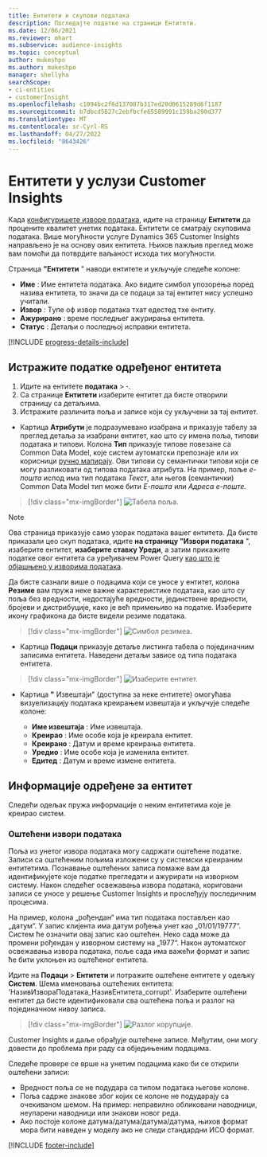 ```yaml
---
title: Ентитети и скупови података
description: Погледајте податке на страници Ентитети.
ms.date: 12/06/2021
ms.reviewer: mhart
ms.subservice: audience-insights
ms.topic: conceptual
author: mukeshpo
ms.author: mukeshpo
manager: shellyha
searchScope:
- ci-entities
- customerInsight
ms.openlocfilehash: c1094bc2f6d137087b317ed20d0615289d6f1187
ms.sourcegitcommit: b7dbcd5627c2ebfbcfe65589991c159ba290d377
ms.translationtype: MT
ms.contentlocale: sr-Cyrl-RS
ms.lasthandoff: 04/27/2022
ms.locfileid: "8643426"
---
```

# <a name="entities-in-customer-insights"></a>Ентитети у услузи Customer Insights

Када [конфигуришете изворе података](data-sources.md), идите на страницу **Ентитети** да процените квалитет унетих података. Ентитети се сматрају скуповима података. Више могућности услуге Dynamics 365 Customer Insights направљено је на основу ових ентитета. Њихов пажљив преглед може вам помоћи да потврдите ваљаност исхода тих могућности.

Страница **"Ентитети** " наводи ентитете и укључује следеће колоне:

- **Име** : Име ентитета података. Ако видите симбол упозорења поред назива ентитета, то значи да се подаци за тај ентитет нису успешно учитали.
- **Извор** : Тyпе оф извор података тхат едестед тхе ентитy.
- **Ажурирано** : време последњег ажурирања ентитета.
- **Статус** : Детаљи о последњој исправки ентитета.

[!INCLUDE [progress-details-include](includes/progress-details-pane.md)]

## <a name="explore-a-specific-entitys-data"></a>Истражите податке одређеног ентитета

1. Идите на ентитете **података** > **·**.
1. Са странице **Ентитети** изаберите ентитет да бисте отворили страницу са детаљима.  
1. Истражите различита поља и записе који су укључени за тај ентитет.

- Картица **Атрибути** је подразумевано изабрана и приказује табелу за преглед детаља за изабрани ентитет, као што су имена поља, типови података и типови. Колона **Тип** приказује типове повезане са Common Data Model, које систем аутоматски препознаје или их корисници [ручно мапирају](map-entities.md). Ови типови су семантички типови који се могу разликовати од типова података атрибута. На пример, поље *е-пошта* испод има тип података *Текст*, али његов (семантички) Common Data Model тип може бити *Е-пошта* или *Адреса е-поште*.

> [!div class="mx-imgBorder"]
> ![Табела поља.](media/data-manager-entities-fields.PNG "Табела поља")

> [!NOTE]
> Ова страница приказује само узорак података вашег ентитета. Да бисте приказали цео скуп података, идите **на страницу "Извори података** ", изаберите ентитет, **изаберите ставку Уреди**, а затим прикажите податке овог ентитета са уређивачем Power Query [као што је објашњено у изворима података](data-sources.md).

Да бисте сазнали више о подацима који се уносе у ентитет, колона **Резиме** вам пружа неке важне карактеристике података, као што су поља без вредности, недостајуће вредности, јединствене вредности, бројеви и дистрибуције, како је већ примењиво на податке. Изаберите икону графикона да бисте видели резиме података.

> [!div class="mx-imgBorder"]
> ![Симбол резимеа.](media/data-manager-entities-summary.png "Табела са резимеом података")

- Картица **Подаци** приказује детаље листинга табела о појединачним записима ентитета. Наведени детаљи зависе од типа података ентитета.

> [!div class="mx-imgBorder"]
> ![Изаберите ентитет.](media/data-manager-entities-data.png "Избор ентитета")

- Картица **"** Извештаји" (доступна за неке ентитете) омогућава визуелизацију података креирањем извештаја и укључује следеће колоне:

  - **Име извештаја** : Име извештаја.
  - **Креирао** : Име особе која је креирала ентитет.
  - **Креирано** : Датум и време креирања ентитета.
  - **Уредио** : Име особе која је изменила ентитет.
  - **Едитед** : Датум и време измене ентитета. 

## <a name="entity-specific-information"></a>Информације одређене за ентитет

Следећи одељак пружа информације о неким ентитетима које је креирао систем.

### <a name="corrupted-data-sources"></a>Оштећени извори података

Поља из унетог извора података могу садржати оштећене податке. Записи са оштећеним пољима изложени су у системски креираним ентитетима. Познавање оштећених записа помаже вам да идентификујете које податке прегледати и ажурирати на изворном систему. Након следећег освежавања извора података, кориговани записи се уносе у решење Customer Insights и прослеђују последичним процесима. 

На пример, колона „рођендан“ има тип података постављен као „датум“. У запис клијента има датум рођења унет као „01/01/19777“. Систем ће означити овај запис као оштећен. Неко сада може да промени рођендан у изворном систему на „1977“. Након аутоматског освежавања извора података, поље сада има важећи формат и запис ће бити уклоњен из оштећеног ентитета. 

Идите на **Подаци** > **Ентитети** и потражите оштећене ентитете у одељку **Систем**. Шема именовања оштећених ентитета: 'НазивИзвораПодатака_НазивЕнтитета_corrupt'. Изаберите оштећени ентитет да бисте идентификовали сва оштећена поља и разлог на појединачном нивоу записа.
> [!div class="mx-imgBorder"]
> ![Разлог корупције.](media/corruption-reason.png "Разлог корупције")

Customer Insights и даље обрађује оштећене записе. Међутим, они могу довести до проблема при раду са обједињеним подацима.

Следеће провере се врше на унетим подацима како би се открили оштећени записи: 

- Вредност поља се не подудара са типом података његове колоне.
- Поља садрже знакове због којих се колоне не подударају са очекиваном шемом. На пример: неправилно обликовани наводници, неупарени наводници или знакови новог реда.
- Ако постоје колоне датума/датума/датума/датума, њихов формат мора бити наведен у моделу ако не следи стандардни ИСО формат.


[!INCLUDE [footer-include](includes/footer-banner.md)]
